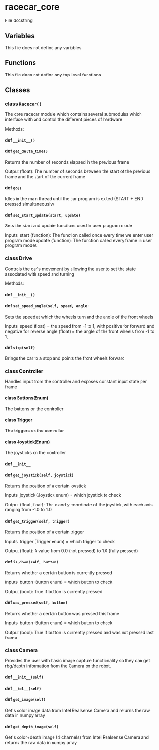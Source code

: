 racecar_core
============

File docstring


Variables
----------

This file does not define any variables


Functions
----------

This file does not define any top-level functions


Classes
----------

### class `Racecar()`

The core racecar module which contains several submodules which interface
with and control the different pieces of hardware

Methods:

#### def `__init__()`



#### def `get_delta_time()`

Returns the number of seconds elapsed in the previous frame

Output (float): The number of seconds between the start of the previous
frame and the start of the current frame

#### def `go()`

Idles in the main thread until the car program is exited
(START + END pressed simultaneously)

#### def `set_start_update(start, update)`

Sets the start and update functions used in user program mode

Inputs:
start (function): The function called once every time we enter
user program mode
update (function): The function called every frame in user program
modes

### class Drive

Controls the car's movement by allowing the user to set the state 
associated with speed and turning

Methods:


#### def `__init__()`


#### def `set_speed_angle(self, speed, angle)`

Sets the speed at which the wheels turn and the angle of the front
wheels

Inputs:
speed (float) = the speed from -1 to 1, with positive for 
forward and negative for reverse
angle (float) = the angle of the front wheels from -1 to 1, 


#### def `stop(self)`

Brings the car to a stop and points the front wheels forward

### class Controller

Handles input from the controller and exposes constant input state
per frame

#### class Buttons(Enum)

The buttons on the controller

#### class Trigger

The triggers on the controller

#### class Joystick(Enum)

The joysticks on the controller

#### def `__init__`

#### def `get_joystick(self, joystick)`

Returns the position of a certain joystick

Inputs:
joystick (Joystick enum) = which joystick to check

Output (float, float): The x and y coordinate of the joystick, with
each axis ranging from -1.0 to 1.0

#### def `get_trigger(self, trigger)`

Returns the position of a certain trigger

Inputs:
trigger (Trigger enum) = which trigger to check

Output (float): A value from 0.0 (not pressed) to 
1.0 (fully pressed)

#### def `is_down(self, button)`

Returns whether a certain button is currently pressed

Inputs:
button (Button enum) = which button to check

Output (bool): True if button is currently pressed

#### def `was_pressed(self, button)`

Returns whether a certain button was pressed this frame

Inputs:
button (Button enum) = which button to check

Output (bool): True if button is currently pressed and was not pressed
last frame

### class Camera

Provides the user with basic image capture functionality so they can get rbg/depth information from the Camera on the robot.

#### def `__init__(self)`

#### def `__del__(self)`

#### def `get_image(self)`

Get's color image data from Intel Realsense Camera and returns the raw data in numpy array

#### def `get_depth_image(self)`

Get's color+depth image (4 channels) from Intel Realsense Camera and returns the raw data in numpy array

